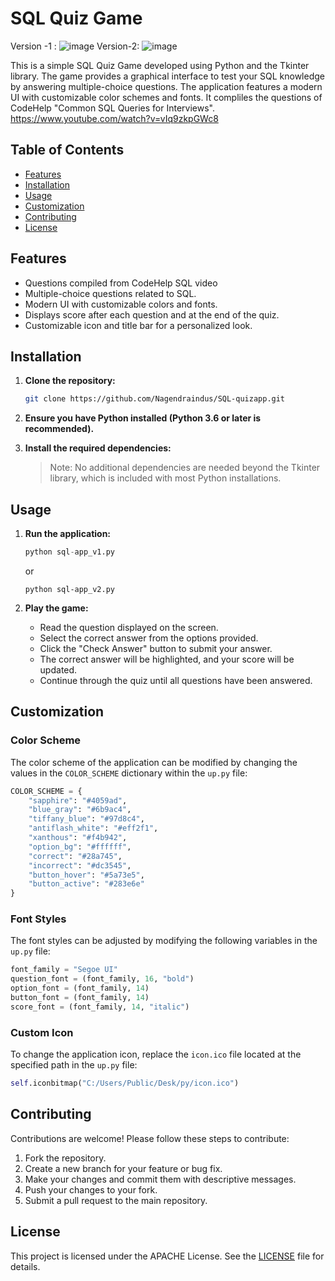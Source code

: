 
# SQL Quiz Game
Version -1 :
![image](https://github.com/user-attachments/assets/16825b1a-cbab-4f47-a64c-8f88083331b9)
Version-2:
![image](https://github.com/user-attachments/assets/86fbf724-d27c-42fa-bd7d-e4b68a8d15be)


This is a simple SQL Quiz Game developed using Python and the Tkinter library. The game provides a graphical interface to test your SQL knowledge by answering multiple-choice questions. The application features a modern UI with customizable color schemes and fonts. It compliles the questions of CodeHelp "Common SQL Queries for Interviews". https://www.youtube.com/watch?v=vIq9zkpGWc8 

## Table of Contents

- [Features](#features)
- [Installation](#installation)
- [Usage](#usage)
- [Customization](#customization)
- [Contributing](#contributing)
- [License](#license)

## Features
- Questions compiled from CodeHelp SQL video
- Multiple-choice questions related to SQL.
- Modern UI with customizable colors and fonts.
- Displays score after each question and at the end of the quiz.
- Customizable icon and title bar for a personalized look.

## Installation

1. **Clone the repository:**

   ```bash
   git clone https://github.com/Nagendraindus/SQL-quizapp.git
   ```

2. **Ensure you have Python installed (Python 3.6 or later is recommended).**

3. **Install the required dependencies:**

   > Note: No additional dependencies are needed beyond the Tkinter library, which is included with most Python installations.

## Usage

1. **Run the application:**

   ```py
   python sql-app_v1.py
   ```
   or
   ```
   python sql-app_v2.py
   ```

3. **Play the game:**

   - Read the question displayed on the screen.
   - Select the correct answer from the options provided.
   - Click the "Check Answer" button to submit your answer.
   - The correct answer will be highlighted, and your score will be updated.
   - Continue through the quiz until all questions have been answered.

## Customization

### Color Scheme

The color scheme of the application can be modified by changing the values in the `COLOR_SCHEME` dictionary within the `up.py` file:

```python
COLOR_SCHEME = {
    "sapphire": "#4059ad",
    "blue_gray": "#6b9ac4",
    "tiffany_blue": "#97d8c4",
    "antiflash_white": "#eff2f1",
    "xanthous": "#f4b942",
    "option_bg": "#ffffff",
    "correct": "#28a745",
    "incorrect": "#dc3545",
    "button_hover": "#5a73e5",
    "button_active": "#283e6e"
}
```

### Font Styles

The font styles can be adjusted by modifying the following variables in the `up.py` file:

```python
font_family = "Segoe UI"
question_font = (font_family, 16, "bold")
option_font = (font_family, 14)
button_font = (font_family, 14)
score_font = (font_family, 14, "italic")
```

### Custom Icon

To change the application icon, replace the `icon.ico` file located at the specified path in the `up.py` file:

```python
self.iconbitmap("C:/Users/Public/Desk/py/icon.ico")
```

## Contributing

Contributions are welcome! Please follow these steps to contribute:

1. Fork the repository.
2. Create a new branch for your feature or bug fix.
3. Make your changes and commit them with descriptive messages.
4. Push your changes to your fork.
5. Submit a pull request to the main repository.

## License

This project is licensed under the APACHE License. See the [LICENSE](LICENSE) file for details.




